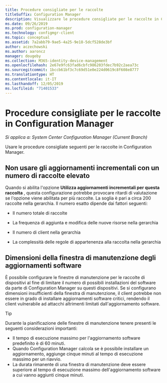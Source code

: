 ```yaml
---
title: Procedure consigliate per le raccolte
titleSuffix: Configuration Manager
description: Visualizzare le procedure consigliate per le raccolte in Configuration Manager.
ms.date: 09/26/2019
ms.prod: configuration-manager
ms.technology: configmgr-client
ms.topic: conceptual
ms.assetid: 7a2abb79-9ae5-4a25-9e18-5dcf528de3bf
author: aczechowski
ms.author: aaroncz
manager: dougeby
ms.collection: M365-identity-device-management
ms.openlocfilehash: 2e67e9fc63fad6cbfc986203fdec7b92c2aea73c
ms.sourcegitcommit: 1bccb61bf3c7c69d51e0e224d0619c8f608e8777
ms.translationtype: HT
ms.contentlocale: it-IT
ms.lasthandoff: 12/05/2019
ms.locfileid: "71401533"
---
```

# <a name="best-practices-for-collections-in-configuration-manager"></a>Procedure consigliate per le raccolte in Configuration Manager

*Si applica a: System Center Configuration Manager (Current Branch)*

Usare le procedure consigliate seguenti per le raccolte in Configuration Manager.  

## <a name="bkmk_incremental"></a> Non usare gli aggiornamenti incrementali con un numero di raccolte elevato

Quando si abilita l'opzione **Utilizza aggiornamenti incrementali per questa raccolta** , questa configurazione potrebbe provocare ritardi di valutazione se l'opzione viene abilitata per più raccolte. La soglia è pari a circa 200 raccolte nella gerarchia. Il numero esatto dipende dai fattori seguenti:  

- Il numero totale di raccolte  

- La frequenza di aggiunta e modifica delle nuove risorse nella gerarchia  

- Il numero di client nella gerarchia  

- La complessità delle regole di appartenenza alla raccolta nella gerarchia  

## <a name="maintenance-window-size-for-software-updates"></a>Dimensioni della finestra di manutenzione degli aggiornamenti software

È possibile configurare le finestre di manutenzione per le raccolte di dispositivi al fine di limitare il numero di possibili installazioni del software da parte di Configuration Manager su questi dispositivi. Se si configurano dimensioni insufficienti della finestra di manutenzione, il client potrebbe non essere in grado di installare aggiornamenti software critici, rendendo il client vulnerabile ad attacchi altrimenti limitati dall'aggiornamento software.

> [!Tip]
> Durante la pianificazione delle finestre di manutenzione tenere presenti le seguenti considerazioni importanti:
>
> - Il tempo di esecuzione massimo per l'aggiornamento software predefinito è di 60 minuti.
> - Quando Configuration Manager calcola se è possibile installare un aggiornamento, aggiunge cinque minuti al tempo di esecuzione massimo per un riavvio.
> - La durata rimanente di una finestra di manutenzione deve essere superiore al tempo di esecuzione massimo dell'aggiornamento software a cui vanno aggiunti cinque minuti.
